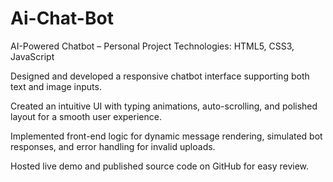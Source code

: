 # Ai-Chat-Bot
AI-Powered Chatbot – Personal Project
Technologies: HTML5, CSS3, JavaScript

Designed and developed a responsive chatbot interface supporting both text and image inputs.

Created an intuitive UI with typing animations, auto-scrolling, and polished layout for a smooth user experience.

Implemented front-end logic for dynamic message rendering, simulated bot responses, and error handling for invalid uploads.

Hosted live demo and published source code on GitHub for easy review.

